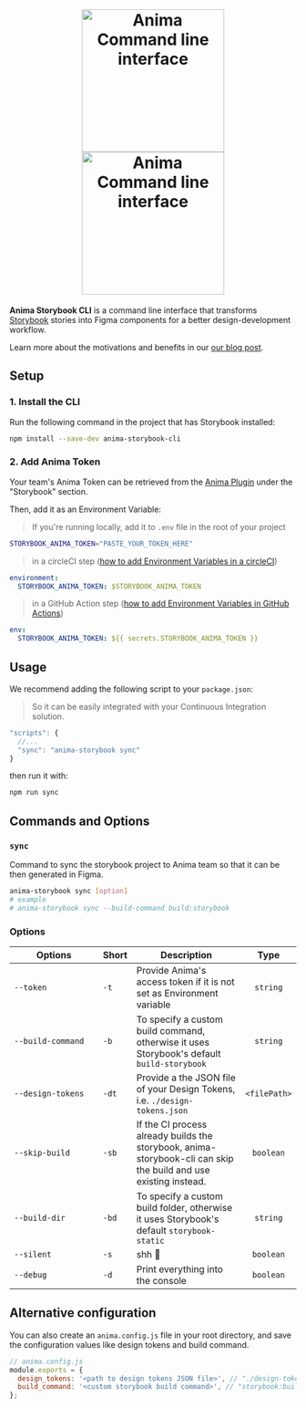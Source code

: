 <div align="center">
<br />
  <h1>
  <img src="https://user-images.githubusercontent.com/1323193/201663351-171f5916-bf03-44e0-9d9a-f5c69d3e3ec8.svg#gh-light-mode-only" width="250" alt="Anima Command line interface" />
  <img src="https://user-images.githubusercontent.com/1323193/201663360-76c32bdb-c4e4-43af-bcf7-5db760c9b71f.svg#gh-dark-mode-only" width="250" alt="Anima Command line interface" />
</h1>
</div>

**Anima Storybook CLI** is a command line interface that transforms [Storybook](https://storybook.js.org) stories into Figma components for a better design-development workflow.

Learn more about the motivations and benefits in our [our blog post](https://blog.animaapp.com/design-with-your-live-code-components-7f61e99b9bf0).

## Setup

### 1. Install the CLI
Run the following command in the project that has Storybook installed:

```sh
npm install --save-dev anima-storybook-cli
```

### 2. Add Anima Token
Your team's Anima Token can be retrieved from the [Anima Plugin](https://www.figma.com/community/plugin/857346721138427857) under the "Storybook" section.

Then, add it as an Environment Variable:

>If you're running locally, add it to `.env` file in the root of your project

```sh
STORYBOOK_ANIMA_TOKEN="PASTE_YOUR_TOKEN_HERE"
```

> in a circleCI step ([how to add Environment Variables in a circleCI](https://circleci.com/docs/set-environment-variable/#set-an-environment-variable-in-a-project))

```yml
environment:
  STORYBOOK_ANIMA_TOKEN: $STORYBOOK_ANIMA_TOKEN
```

> in a GitHub Action step ([how to add Environment Variables in GitHub Actions](https://docs.github.com/en/actions/reference/encrypted-secrets#creating-encrypted-secrets-for-a-repository))

```yml
env:
  STORYBOOK_ANIMA_TOKEN: ${{ secrets.STORYBOOK_ANIMA_TOKEN }}
```

## Usage



We recommend adding the following script to your `package.json`:
> So it can be easily integrated with your Continuous Integration solution.

```js
"scripts": {
  //...
  "sync": "anima-storybook sync"
}
```

then run it with:

```sh
npm run sync
```

## Commands and Options

### `sync`

Command to sync the storybook project to Anima team so that it can be then generated in Figma.

```sh
anima-storybook sync [option]
# example 
# anima-storybook sync --build-command build:storybook
```

### Options
| <div style="width: 140px;">Options</div> | Short | Description                                                                                                      |     Type     |
|------------------------------------------|-------|------------------------------------------------------------------------------------------------------------------|:------------:|
| `--token`                                | `-t`  | Provide Anima's access token if it is not set as Environment variable                                            |   `string`   |
| `--build-command`                        | `-b`  | To specify a custom build command, otherwise it uses Storybook's default `build-storybook`                       |   `string`   |
| `--design-tokens`                        | `-dt` | Provide a the JSON file of your Design Tokens, i.e. `./design-tokens.json`                                        | `<filePath>`  |
| `--skip-build`                           | `-sb` | If the CI process already builds the storybook, anima-storybook-cli can skip the build and use existing instead. |   `boolean`  |
| `--build-dir`                            | `-bd` | To specify a custom build folder, otherwise it uses Storybook's default `storybook-static`                       |   `string`   |
| `--silent`                               | `-s`  |  shh 👀                                                                                                          |   `boolean`  |
| `--debug`                                | `-d`  | Print everything into the console                                                                                |   `boolean`  |

## Alternative configuration

You can also create an `anima.config.js` file in your root directory, and save the configuration values like design tokens and build command.

```js
// anima.config.js
module.exports = {
  design_tokens: '<path to design tokens JSON file>', // "./design-tokens.json"
  build_command: '<custom storybook build command>', // "storybook:build"
};
```